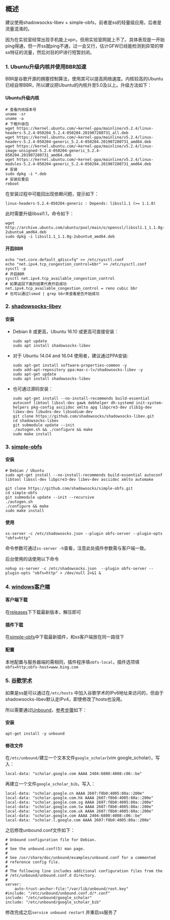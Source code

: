 ## 概述
建议使用shadowsocks-libev + simple-obfs，前者是ss的轻量级应用，后者是流量混淆的。

因为在实验室经常出现手机能上vpn，但用实验室网就上不了。具体表现是一开始ping得通，但一开ss就ping不通，过一会又行，估计GFW已经能检测到异常的带ss特征的流量，然后对目的IP进行短暂封闭。

### 1. Ubuntu升级内核并使用BBR加速

BBR是谷歌开源的拥塞控制算法，使用其可以提高网络速度。内核较高的Ubuntu已经自带BBR，所以建议把Ubuntu的内核升至5.0及以上。升级方法如下：

#### Ubuntu升级内核
```
# 查看内核版本号
uname -sr
uname -a
# 下载升级包
wget https://kernel.ubuntu.com/~kernel-ppa/mainline/v5.2.4/linux-headers-5.2.4-050204_5.2.4-050204.201907280731_all.deb
wget https://kernel.ubuntu.com/~kernel-ppa/mainline/v5.2.4/linux-headers-5.2.4-050204-generic_5.2.4-050204.201907280731_amd64.deb
wget https://kernel.ubuntu.com/~kernel-ppa/mainline/v5.2.4/linux-image-unsigned-5.2.4-050204-generic_5.2.4-050204.201907280731_amd64.deb
wget https://kernel.ubuntu.com/~kernel-ppa/mainline/v5.2.4/linux-modules-5.2.4-050204-generic_5.2.4-050204.201907280731_amd64.deb
# 安装
sudo dpkg -i *.deb
# 安装后重启
reboot
```

在安装过程中可能回出现依赖问题，提示如下：
```
linux-headers-5.2.4-050204-generic : Depends: libssl1.1 (>= 1.1.0)
```
此时需要升级libssl1.1，命令如下：
```
wget http://archive.ubuntu.com/ubuntu/pool/main/o/openssl/libssl1.1_1.1.0g-2ubuntu4_amd64.deb
sudo dpkg -i libssl1.1_1.1.0g-2ubuntu4_amd64.deb
```

#### 开启BBR
```
echo "net.core.default_qdisc=fq" >> /etc/sysctl.conf
echo "net.ipv4.tcp_congestion_control=bbr" >> /etc/sysctl.conf
sysctl -p
# 开启BBR
sysctl net.ipv4.tcp_available_congestion_control
# 如果返回下面的结果代表开启成功
net.ipv4.tcp_available_congestion_control = reno cubic bbr
# 也可以通过lsmod | grep bbr来查看是否开始成功
```

### 2. [shadowsocks-libev](https://github.com/shadowsocks/shadowsocks-libev)

#### 安装

* Debian 8 或更高，Ubuntu 16.10 或更高可直接安装：

    ```
	sudo apt update
	sudo apt install shadowsocks-libev
	```

* 对于 Ubuntu 14.04 and 16.04 使用者，建议通过PPA安装:
	```
	sudo apt-get install software-properties-common -y
	sudo add-apt-repository ppa:max-c-lv/shadowsocks-libev -y
	sudo apt-get update
	sudo apt install shadowsocks-libev
	```
* 也可通过源码安装：
	```
	sudo apt-get install --no-install-recommends build-essential autoconf libtool libssl-dev gawk debhelper dh-systemd init-system-helpers pkg-config asciidoc xmlto apg libpcre3-dev zlib1g-dev libev-dev libudns-dev libsodium-dev
	git clone https://github.com/shadowsocks/shadowsocks-libev.git
	cd shadowsocks-libev
	git submodule update --init
	./autogen.sh && ./configure && make
	sudo make install
	```




### 3. [simple-obfs](https://github.com/shadowsocks/simple-obfs)

#### 安装
```
# Debian / Ubuntu
sudo apt-get install --no-install-recommends build-essential autoconf libtool libssl-dev libpcre3-dev libev-dev asciidoc xmlto automake

git clone https://github.com/shadowsocks/simple-obfs.git
cd simple-obfs
git submodule update --init --recursive
./autogen.sh
./configure && make
sudo make install
```

#### 使用
```
ss-server -c /etc/shadowsocks.json --plugin obfs-server --plugin-opts "obfs=http"
```

命令参数可通过`ss-server -h`查看，注意此处插件参数需与客户端一致。

后台使用的话使用以下命令
```
nohup ss-server -c /etc/shadowsocks.json  --plugin obfs-server --plugin-opts "obfs=http" > /dev/null 2>&1 &
```

### 4. [windows客户端](https://github.com/shadowsocks/shadowsocks-windows)
#### 客户端下载
在[releases](https://github.com/shadowsocks/shadowsocks-windows/releases)下下载最新版本，解压即可
#### 插件下载
在[simple-obfs](https://github.com/shadowsocks/simple-obfs/releases)中下载最新插件，和ss客户端放在同一路径下
#### 配置
本地配置与服务器端的需相同，插件程序填`obfs-local`，插件选项填`obfs=http;obfs-host=www.bing.com`


### 5. [谷歌学术](https://scholar.google.com/)
如果是ss是可以通过在`/etc/hosts` 中加入谷歌学术的IPv6地址来访问的，但由于shadowsocks-libev默认走IPv4，即使修改了hosts也没用。

所以需要通过[Unbound](https://github.com/sjtug/kxsw/wiki/Google-Scholar)，[参考步骤](http://fpcsongazure.top/how-to-fuck-gfw-to-get-a-paper/)如下：
#### 安装
   ```
   apt-get install -y unbound
   ```
#### 修改文件
在`/etc/unbound/`建立一个文本文件`google_scholar`(vim google_scholar)，写入：
```
local-data: "scholar.google.com AAAA 2404:6800:4008:c06::be"
```

再建立一个文件`google_scholar_bib`，写入：
```
local-data: "scholar.google.cn AAAA 2607:f8b0:4005:80a::200e"
local-data: "scholar.google.com.hk AAAA 2607:f8b0:4005:80a::200e"
local-data: "scholar.google.com.sg AAAA 2607:f8b0:4005:80a::200e"
local-data: "scholar.google.com.tw AAAA 2607:f8b0:4005:80a::200e"
local-data: "scholar.google.com.uk AAAA 2607:f8b0:4005:80a::200e"
local-data: "scholar.google.com AAAA 2404:6800:4008:c06::be"
local-data: "scholar.l.google.com AAAA 2607:f8b0:4005:80a::200e"
```

之后修改unbound.conf文件如下：

```
# Unbound configuration file for Debian.
#
# See the unbound.conf(5) man page.
#
# See /usr/share/doc/unbound/examples/unbound.conf for a commented
# reference config file.
#
# The following line includes additional configuration files from the
# /etc/unbound/unbound.conf.d directory.
#
server:
    auto-trust-anchor-file:"/var/lib/unbound/root.key"
#include: "/etc/unbound/unbound.conf.d/*.conf"
include: "/etc/unbound/google_scholar"
include: "/etc/unbound/google_scholar_bib"
```

修改完成之后`service unbound restart` 并重启ss服务了
